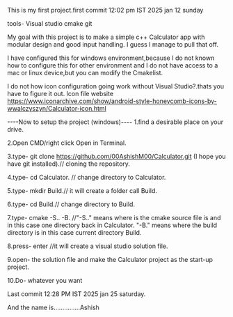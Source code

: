 This is my first project.first commit 12:02 pm IST 2025 jan 12 sunday 

tools-
Visual studio
cmake
git


My goal with this project is to make a simple c++ Calculator app with modular design and good input handling. I guess I manage to pull that off.

I have configured this for windows environment,because I do not known how to configure this for other environment and I do not have access to a mac or linux device,but you can modify the Cmakelist.

I do not how icon configuration going work without Visual Studio?.thats you have to figure it out.
Icon file website https://www.iconarchive.com/show/android-style-honeycomb-icons-by-wwalczyszyn/Calculator-icon.html

----Now to setup the project (windows)----
1.find a desirable place on your drive.

2.Open CMD/right click Open in Terminal.

3.type- git clone https://github.com/00AshishM00/Calculator.git (I hope you have git installed).// cloning the repository. 

4.type- cd Calculator. // change directory to Calculator.

5.type- mkdir Build.// it will create a folder call Build.

6.type- cd Build.// change directory to Build.

7.type- cmake -S.. -B. //"-S.." means where is the cmake source file is and in this case one directory back in Calculator. "-B." means where the build directory is in this case current directory Build.

8.press- enter //it will create a visual studio solution file.

9.open- the solution file and make the Calculator project as the start-up project.

10.Do- whatever you want


Last commit 12:28 PM IST 2025 jan 25 saturday.

And the name is...............Ashish


